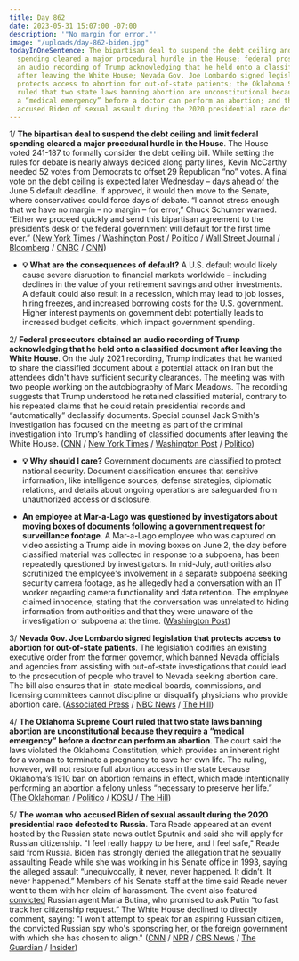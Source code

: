 ```yaml
---
title: Day 862
date: 2023-05-31 15:07:00 -07:00
description: '"No margin for error."'
image: "/uploads/day-862-biden.jpg"
todayInOneSentence: The bipartisan deal to suspend the debt ceiling and limit federal
  spending cleared a major procedural hurdle in the House; federal prosecutors obtained
  an audio recording of Trump acknowledging that he held onto a classified document
  after leaving the White House; Nevada Gov. Joe Lombardo signed legislation that
  protects access to abortion for out-of-state patients; the Oklahoma Supreme Court
  ruled that two state laws banning abortion are unconstitutional because they require
  a “medical emergency” before a doctor can perform an abortion; and the woman who
  accused Biden of sexual assault during the 2020 presidential race defected to Russia.
---
```


1/ **The bipartisan deal to suspend the debt ceiling and limit federal spending cleared a major procedural hurdle in the House**. The House voted 241-187 to formally consider the debt ceiling bill. While setting the rules for debate is nearly always decided along party lines, Kevin McCarthy needed 52 votes from Democrats to offset 29 Republican “no” votes. A final vote on the debt ceiling is expected later Wednesday – days ahead of the June 5 default deadline. If approved, it would then move to the Senate, where conservatives could force days of debate. “I cannot stress enough that we have no margin – no margin – for error,” Chuck Schumer warned. “Either we proceed quickly and send this bipartisan agreement to the president’s desk or the federal government will default for the first time ever.” ([New York Times](https://www.nytimes.com/live/2023/05/31/us/debt-ceiling-biden-mccarthy) / [Washington Post](https://www.washingtonpost.com/business/2023/05/31/debt-ceiling-deal-house-vote-bill/) / [Politico](https://www.politico.com/news/2023/05/31/mccarthy-drags-debt-deal-towards-floor-vote-00099410) / [Wall Street Journal](https://www.wsj.com/articles/debt-ceiling-deal-faces-vote-in-house-310d6d5e?mod=hp_lead_pos2) / [Bloomberg](https://www.bloomberg.com/news/articles/2023-05-31/debt-limit-bill-overcomes-key-hurdle-with-house-passage-in-sight?srnd=premium&sref=MIBMEEoj) / [CNBC](https://www.cnbc.com/2023/05/31/debt-ceiling-bill-house-vote.html) / [CNN](https://www.cnn.com/politics/live-news/us-debt-ceiling-deadline-talks-05-31-23/index.html))

* **💡 What are the consequences of default?** A U.S. default would likely cause severe disruption to financial markets worldwide – including declines in the value of your retirement savings and other investments. A default could also result in a recession, which may lead to job losses, hiring freezes, and increased borrowing costs for the U.S. government. Higher interest payments on government debt potentially leads to increased budget deficits, which impact government spending.

2/ **Federal prosecutors obtained an audio recording of Trump acknowledging that he held onto a classified document after leaving the White House**. On the July 2021 recording, Trump indicates that he wanted to share the classified document about a potential attack on Iran but the attendees didn't have sufficient security clearances. The meeting was with two people working on the autobiography of Mark Meadows. The recording suggests that Trump understood he retained classified material, contrary to his repeated claims that he could retain presidential records and “automatically” declassify documents. Special counsel Jack Smith's investigation has focused on the meeting as part of the criminal investigation into Trump’s handling of classified documents after leaving the White House.  ([CNN](https://www.cnn.com/2023/05/31/politics/trump-tape-classified-document-iran-milley/index.html) / [New York Times](https://www.nytimes.com/2023/05/31/us/politics/trump-tape-document.html) / [Washington Post](https://www.washingtonpost.com/national-security/2023/05/31/trump-recording-classified-iran/) / [Politico](https://www.politico.com/news/2023/06/01/donald-trump-classified-documents-recording-00099625))

* **💡 Why should I care?** Government documents are classified to protect national security. Document classification ensures that sensitive information, like intelligence sources, defense strategies, diplomatic relations, and details about ongoing operations are safeguarded from unauthorized access or disclosure.

* **An employee at Mar-a-Lago was questioned by investigators about moving boxes of documents following a government request for surveillance footage**. A Mar-a-Lago employee who was captured on video assisting a Trump aide in moving boxes on June 2, the day before classified material was collected in response to a subpoena, has been repeatedly questioned by investigators. In mid-July, authorities also scrutinized the employee's involvement in a separate subpoena seeking security camera footage, as he allegedly had a conversation with an IT worker regarding camera functionality and data retention. The employee claimed innocence, stating that the conversation was unrelated to hiding information from authorities and that they were unaware of the investigation or subpoena at the time. ([Washington Post](https://www.washingtonpost.com/national-security/2023/05/30/trump-mar-a-lago-surveillance-camera/))

3/ **Nevada Gov. Joe Lombardo signed legislation that protects access to abortion for out-of-state patients**. The legislation codifies an existing executive order from the former governor, which banned Nevada officials and agencies from assisting with out-of-state investigations that could lead to the prosecution of people who travel to Nevada seeking abortion care. The bill also ensures that in-state medical boards, commissions, and licensing committees cannot discipline or disqualify physicians who provide abortion care. ([Associated Press](https://apnews.com/article/nevada-abortion-republican-governor-joe-lombardo-83032873a48a8916b7d030191d095bc4) / [NBC News](https://www.nbcnews.com/politics/politics-news/nevada-gop-governor-signs-new-abortion-protections-law-rcna87022) / [The Hill](https://thehill.com/homenews/state-watch/4027996-republican-nevada-governor-signs-abortion-protections-legislation/))

4/ **The Oklahoma Supreme Court ruled that two state laws banning abortion are unconstitutional because they require a “medical emergency” before a doctor can perform an abortion**. The court said the laws violated the Oklahoma Constitution, which provides an inherent right for a woman to terminate a pregnancy to save her own life. The ruling, however, will not restore full abortion access in the state because Oklahoma’s 1910 ban on abortion remains in effect, which made intentionally performing an abortion a felony unless “necessary to preserve her life.” ([The Oklahoman](https://www.oklahoman.com/story/news/politics/2023/05/31/oklahoma-supreme-court-strikes-down-two-abortion-bans/70272820007/) / [Politico](https://www.politico.com/news/2023/05/31/oklahoma-abortion-supreme-court-00099452) / [KOSU](https://www.kosu.org/health/2023-05-31/oklahoma-supreme-court-rules-abortion-bills-unconstitutional) / [The Hill](https://thehill.com/policy/healthcare/4028613-oklahoma-supreme-court-strikes-down-two-laws-restricting-abortion/))

5/ **The woman who accused Biden of sexual assault during the 2020 presidential race defected to Russia**. Tara Reade appeared at an event hosted by the Russian state news outlet Sputnik and said she will apply for Russian citizenship. "I feel really happy to be here, and I feel safe," Reade said from Russia. Biden has strongly denied the allegation that he sexually assaulting Reade while she was working in his Senate office in 1993, saying the alleged assault “unequivocally, it never, never happened. It didn’t. It never happened.” Members of his Senate staff at the time said Reade never went to them with her claim of harassment. The event also featured [convicted](https://whatthefuckjusthappenedtoday.com/2019/04/26/day-827/#4-russian-agent-maria-butina-was-sen) Russian agent Maria Butina, who promised to ask Putin “to fast track her citizenship request.” The White House declined to directly comment, saying: "I won't attempt to speak for an aspiring Russian citizen, the convicted Russian spy who's sponsoring her, or the foreign government with which she has chosen to align." ([CNN](https://www.cnn.com/2023/05/31/politics/tara-reade-defects-russia-biden-intl/) / [NPR](https://www.npr.org/2023/05/31/1179158199/tara-reade-biden-sexual-assault-russian-citizenship) / [CBS News](https://www.cbsnews.com/news/biden-sex-assault-accuser-tara-reade-russian-citizenship/) / [The Guardian](https://www.theguardian.com/us-news/2023/may/30/tara-reade-defects-russia-biden) / [Insider](https://www.businessinsider.com/white-house-response-tara-reade-after-move-to-russia-2023-5?op=1))